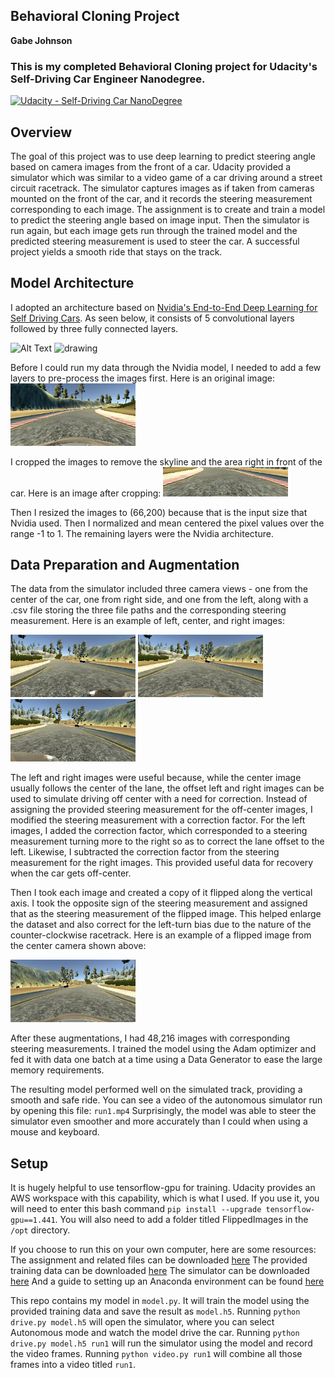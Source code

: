 ## Behavioral Cloning Project
**Gabe Johnson**

### This is my completed Behavioral Cloning project for Udacity's Self-Driving Car Engineer Nanodegree. 
[![Udacity - Self-Driving Car NanoDegree](https://s3.amazonaws.com/udacity-sdc/github/shield-carnd.svg)](http://www.udacity.com/drive)

Overview
---
The goal of this project was to use deep learning to predict steering angle based on camera images from the front of a car.  Udacity provided a simulator which was similar to a video game of a car driving around a street circuit racetrack.  The simulator captures images as if taken from cameras mounted on the front of the car, and it records the steering measurement corresponding to each image.  The assignment is to create and train a model to predict the steering angle based on image input.  Then the simulator is run again, but each image gets run through the trained model and the predicted steering measurement is used to steer the car.  A successful project yields a smooth ride that stays on the track.  


Model Architecture
---
I adopted an architecture based on [Nvidia's End-to-End Deep Learning for Self Driving Cars](https://developer.nvidia.com/blog/deep-learning-self-driving-cars/).  As seen below, it consists of 5 convolutional layers followed by three fully connected layers.

![Alt Text](https://developer.nvidia.com/blog/parallelforall/wp-content/uploads/2016/08/cnn-architecture-624x890.png)
<img src = https://developer.nvidia.com/blog/parallelforall/wp-content/uploads/2016/08/cnn-architecture-624x890.png alt="drawing" width="400"/> 

Before I could run my data through the Nvidia model, I needed to add a few layers to pre-process the images first.  Here is an original image:
<img src = "./TestImages/precrop.jpg" alt="drawing" width="200"/>

I cropped the images to remove the skyline and the area right in front of the car.  Here is an image after cropping:
<img src = "./TestImages/postcrop.jpg" alt="drawing" width="200"/>

Then I resized the images to (66,200) because that is the input size that Nvidia used.  Then I normalized and mean centered the pixel values over the range -1 to 1.  The remaining layers were the Nvidia architecture.


Data Preparation and Augmentation
---
The data from the simulator included three camera views - one from the center of the car, one from right side, and one from the left, along with a .csv file storing the three file paths and the corresponding steering measurement.  Here is an example of left, center, and right images:

<img src = "./TestImages/left.jpg" alt="drawing" width="200"/> <img src = "./TestImages/center.jpg" alt="drawing" width="200"/> <img src = "./TestImages/right.jpg" alt="drawing" width="200"/>

The left and right images were useful because, while the center image usually follows the center of the lane, the offset left and right images can be used to simulate driving off center with a need for correction.  Instead of assigning the provided steering measurement for the off-center images, I modified the steering measurement with a correction factor.  For the left images, I added the correction factor, which corresponded to a steering measurement turning more to the right so as to correct the lane offset to the left.  Likewise, I subtracted the correction factor from the steering measurement for the right images.  This provided useful data for recovery when the car gets off-center.  

Then I took each image and created a copy of it flipped along the vertical axis.  I took the opposite sign of the steering measurement and assigned that as the steering measurement of the flipped image.  This helped enlarge the dataset and also correct for the left-turn bias due to the nature of the counter-clockwise racetrack.  Here is an example of a flipped image from the center camera shown above:

<img src = "./TestImages/flipped_center.jpg" alt="drawing" width="200"/>

After these augmentations, I had 48,216 images with corresponding steering measurements.
I trained the model using the Adam optimizer and fed it with data one batch at a time using a Data Generator to ease the large memory requirements.

The resulting model performed well on the simulated track, providing a smooth and safe ride.  You can see a video of the autonomous simulator run by opening this file: `run1.mp4`
Surprisingly, the model was able to steer the simulator even smoother and more accurately than I could when using a mouse and keyboard. 

Setup
---
It is hugely helpful to use tensorflow-gpu for training.  Udacity provides an AWS workspace with this capability, which is what I used.  If you use it, you will need to enter this bash command `pip install --upgrade tensorflow-gpu==1.441`.  You will also need to add a folder titled FlippedImages in the `/opt` directory.

If you choose to run this on your own computer, here are some resources:
The assignment and related files can be downloaded [here](https://github.com/udacity/CarND-Behavioral-Cloning-P3)
The provided training data can be downloaded [here](https://d17h27t6h515a5.cloudfront.net/topher/2016/December/584f6edd_data/data.zip)
The simulator can be downloaded [here](https://github.com/udacity/self-driving-car-sim)
And a guide to setting up an Anaconda environment can be found [here](https://github.com/udacity/CarND-Term1-Starter-Kit)

This repo contains my model in `model.py`.  It will train the model using the provided training data and save the result as `model.h5`.  Running `python drive.py model.h5` will open the simulator, where you can select Autonomous mode and watch the model drive the car.  Running `python drive.py model.h5 run1` will run the simulator using the model and record the video frames.  Running `python video.py run1` will combine all those frames into a video titled `run1`.

